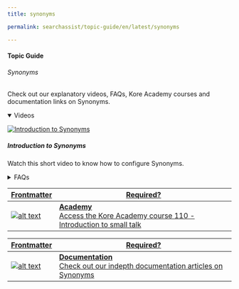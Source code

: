 ```yaml
---
title: synonyms

permalink: searchassist/topic-guide/en/latest/synonyms

---
```

#### Topic Guide
###### Synonyms

  Check out our explanatory videos, FAQs, Kore Academy courses and documentation links on Synonyms.

<details class="introduction-video" open>
  <summary>Videos
  </summary>
  
   [![Introduction to Synonyms](images/VideoCoverImage.png)](https://drive.google.com/file/d/18ufZqPKiL1a5rjR1TCRL9q4hBJuu9rB9/view?usp=sharing)

  ##### Introduction to Synonyms
  Watch this short video to know how to configure Synonyms.

</details>

<details>
  <summary>FAQs
  </summary>

  <a class="doc-link" target="_blank" href="https://docs.kore.ai/searchassist/concepts/managing-relevance/managing-relevance/#Adding_Synonyms">
 
  What are Synonyms and their types?


</a>

 <a class="doc-link" target="_blank" href="https://docs.kore.ai/searchassist/concepts/managing-relevance/managing-relevance/#Adding_Synonyms">
 
  How do I add Synonyms?

</a>
 

</details>



<a class="doc-link" target="_blank" href="https://academy.kore.ai/learningpath/course-110---introduction-to-small-talk">
 

| Frontmatter | Required? |
|-------------|-------------|
| ![alt text](images/docIcon.svg "Title") | **Academy**  <br /> Access the Kore Academy course 110 - Introduction to small talk | 


</a>


<a class="doc-link" target="_blank" href="https://docs.kore.ai/searchassist/concepts/managing-relevance/managing-relevance/#Adding_Synonyms">
 

| Frontmatter | Required? |
|-------------|-------------|
| ![alt text](images/docIcon.svg "Title") | **Documentation**  <br /> Check out our indepth documentation articles on Synonyms | 


</a>
